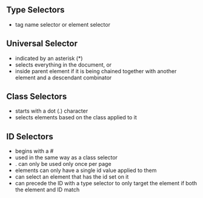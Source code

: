 ## Type Selectors
- tag name selector or element selector

## Universal Selector
- indicated by an asterisk (*)
- selects everything in the document, or
-  inside parent element if it is being chained together with another element and a descendant combinator

## Class Selectors
- starts with a dot (.) character
- selects elements based on the class applied to it

## ID Selectors
- begins with a #
- used in the same way as a class selector
- . can only be used only once per page
- elements can only have a single id value applied to them
- can select an element that has the id set on it
- can precede the ID with a type selector to only target the element if both the element and ID match